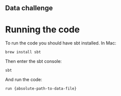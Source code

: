## Data challenge

# Running the code
To run the code you should have sbt installed. In Mac:

`brew install sbt`

Then enter the sbt console:

`sbt`

And run the code:

`run {absolute-path-to-data-file}`
